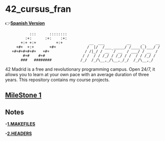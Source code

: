 # 42_cursus_fran
:point_right:**[Spanish Version](README_sp.md)**
    
```
           :::      ::::::::   
         :+:      :+:    :+:   
       +:+ +:+         +:+            __  ___          __     _     __
     +#+  +:+       +#+              /  |/  /___ _____/ /____(_)___/ /
   +#+#+#+#+#+   +#+                / /|_/ / __ `/ __  / ___/ / __  / 
        #+#    #+#                 / /  / / /_/ / /_/ / /  / / /_/ /  
       ###   ########             /_/  /_/\__,_/\__,_/_/  /_/\__,_/  
```
42 Madrid is a free and revolutionary programming campus. Open 24/7, it allows you to learn at your own pace with an average duration of three years. This repository contains my course projects.

## [MileStone 1](projects/libft)
## Notes

**-[1.MAKEFILES](documentation/makefile.md)**

**-[2.HEADERS](documentation/header.md)**
